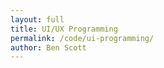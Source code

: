 ```yaml
---
layout: full
title: UI/UX Programming
permalink: /code/ui-programming/
author: Ben Scott
---
```



<script deferred type="module">

///
/// 2017-10-31 make your own user interface day
///
/// copy this file to your own folder to get started
///
import * as T from '../evan-erdos/module.js'
import * as Effects from '../evan-erdos/effects/module.js'
import * as Shaders from '../evan-erdos/shaders/module.js'

let floor = new T.Mesh(
    new T.PlaneGeometry(1e3,1e3,512,512),
    new T.MeshStandardMaterial({ color:0x111111, roughness:0.9 }))
    floor.castShadow = floor.receiveShadow = true
    floor.rotation.set(-Math.PI/2,0,0)

async function onload(context, load) {
    let [sound] = await load('red-alert.wav')
    let alarm = new T.PositionalAudio(context.listener)
        alarm.setBuffer(sound) // alarm.play()
        context.add(alarm)

    let [skybox] = await load('depression-pass.hdr')
        context.setEnvMap(skybox)

    let files = [
        'planet-albedo.png', 'planet-normal.jpg',
        'planet-physic.png', 'star-albedo.png',
        'noise-blue-blur.png', 'noise-dithering.png' ]

    let [albedo,normal,physic,lucent,height,opaque] = await load(...files)

    let material = new T.MeshPhysicalMaterial({
        color:0xBBEEFF, reflectivity:1.5,
        map:albedo, alphaMap:opaque,
        normalMap:normal, normalScale:new T.Vector2(1.0,1.0),
        aoMap:physic, aoMapIntensity:1.0,
        roughnessMap:physic, roughness:1.0,
        metalnessMap:physic, metalness:0.5,
        envMap:skybox, envMapIntensity:1.0,
        emissive:0x000FFF, emissiveMap:lucent, emissiveIntensity:1.5,
        displacementMap:height,
        displacementScale:10, displacementBias:-5,
        clearCoat:0.5, clearCoatRoughness:0.5, })

    floor.material = material
    floor.material.needsUpdate = true

    let table = new T.Mesh(
        new T.CubeGeometry(9,1,4),
        new T.MeshStandardMaterial({
            color:0xBBEEFF, roughness: 0.6,
            map:albedo, normalMap:normal,
            envMap:skybox, envMapIntensity:1.0,
            aoMap:physic, aoMapIntensity:1.0, }))
        table.position.set(0,4.5,0)
        context.add(table)

    let [lamp] = await load('brass-lantern.gltf')
        context.importEnv(lamp.scene)
        lamp.scene.position.set(0,6,0)
        context.add(lamp.scene)

}

/// called before rendering the scene
function update(deltaTime=0.01) {

}

/// called when clicking on an object
function onclick(object) {
    let material = object.material
    if (material===undefined) return
    material.emissive = 0x111111
    material.emissiveIntensity = 2
    material.needsUpdate = true
}


// SereneFright AbandonedIce RustedWounds BurnedMemory IllFireburst
// IncisionAils SomnolentEnd VeinEnergies PiercingLove DoorsReality

window.renderer = new T.Renderer({
    color: 0x5A7F8B, ambient: 0x14031B,
    light: 0xFEEBC1, ground: 0xF2E9CF,
    position: { x:-7, y:7, z:2 },
    fog: { color: 0x000B14, near: 1e1, far: 1e3, },
    hdr: { tonemapping: T.CineonToneMapping, exposure: 0.7 },
    objects: [ floor ],
    effects: [new Effects.DreamPass({
        pow:[1.0, 1.0, 1.0], mul:[1.0, 1.0, 1.0],
        add:[0.1, 0.1, 0.1], mhu:[1.2, 1.0, 1.0],
        colors: [
            [...T.OdysseyDoors.SomnolentEnd],
            [...T.OdysseyDoors.AbandonedIce],
            [...T.OdysseyDoors.RustedWounds],
            [...T.OdysseyDoors.PiercingLove]],
        noise:0.8, scan:0.05, lines:2048, noir:0.01,
        hue:0.0, fill:0.96, creep:1.2, darken:1.5,
        bleach:0.1, techni:0.001, sepia:0.001,
        speed:0.01, shift:0.001, hue:0.001, })],
    onload, update, onclick,
    path: '../evan-erdos/' })

</script>

